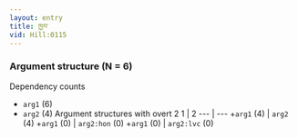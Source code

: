 ```yaml
---
layout: entry
title: ཁྱབ་
vid: Hill:0115
---
```

### Argument structure (N = 6)
Dependency counts
* `arg1` (6)
* `arg2` (4)
Argument structures with overt 2
1 | 2
--- | ---
+`arg1` (4) | `arg2` (4)
+`arg1` (0) | `arg2:hon` (0)
+`arg1` (0) | `arg2:lvc` (0)

